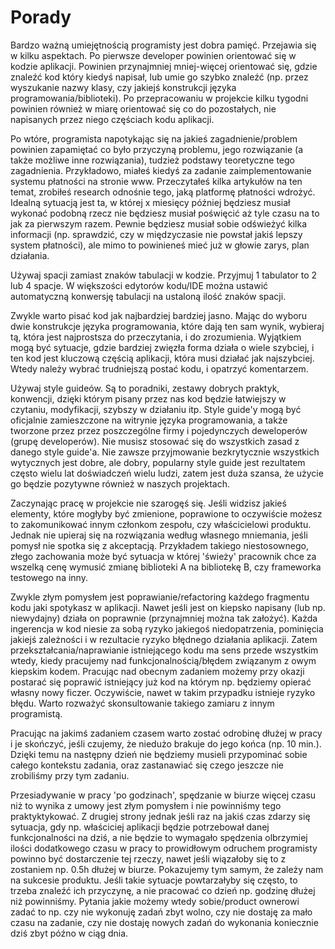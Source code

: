 # Porady

Bardzo ważną umiejętnością programisty jest dobra pamięć. Przejawia się w kilku aspektach. Po pierwsze developer powinien orientować się w kodzie aplikacji. Powinien przynajmniej mniej-więcej orientować się, gdzie znaleźć kod który kiedyś napisał, lub umie go szybko znaleźć (np. przez wyszukanie nazwy klasy, czy jakiejś konstrukcji języka programowania/biblioteki). Po przepracowaniu w projekcie kilku tygodni powinien również w miarę orientować się co do pozostałych, nie napisanych przez niego częściach kodu aplikacji.

Po wtóre, programista napotykając się na jakieś zagadnienie/problem powinien zapamiętać co było przyczyną problemu, jego rozwiązanie (a także możliwe inne rozwiązania), tudzież podstawy teoretyczne tego zagadnienia. Przykładowo, miałeś kiedyś za zadanie zaimplementowanie systemu płatności na stronie www. Przeczytałeś kilka artykułów na ten temat, zrobiłeś research odnośnie tego, jaką platformę płatności wdrożyć. Idealną sytuacją jest ta, w której x miesięcy później będziesz musiał wykonać podobną rzecz nie będziesz musiał poświęcić aż tyle czasu na to jak za pierwszym razem. Pewnie będziesz musiał sobie odświeżyć kilka informacji (np. sprawdzić, czy w międzyczasie nie powstał jakiś lepszy system płatności), ale mimo to powinieneś mieć już w głowie zarys, plan działania.

Używaj spacji zamiast znaków tabulacji w kodzie. Przyjmuj 1 tabulator to 2 lub 4 spacje. W większości edytorów kodu/IDE można ustawić automatyczną konwersję tabulacji na ustaloną ilość znaków spacji.

Zwykle warto pisać kod jak najbardziej bardziej jasno. Mając do wyboru dwie konstrukcje języka programowania, które dają ten sam wynik, wybieraj tą, która jest najprostsza do przeczytania, i do zrozumienia. Wyjątkiem mogą być sytuacje, gdzie bardziej zwięzła forma działa o wiele szybciej, i ten kod jest kluczową częścią aplikacji, która musi działać jak najszybciej. Wtedy należy wybrać trudniejszą postać kodu, i opatrzyć komentarzem.

Używaj style guideów. Są to poradniki, zestawy dobrych praktyk, konwencji, dzięki którym pisany przez nas kod będzie łatwiejszy w czytaniu, modyfikacji, szybszy w działaniu itp. Style guide'y mogą być oficjalnie zamieszczone na witrynie języka programowania, a także tworzone przez przez poszczególne firmy i pojedynczych deweloperów (grupę developerów). Nie musisz stosować się do wszystkich zasad z danego style guide'a. Nie zawsze przyjmowanie bezkrytycznie wszystkich wytycznych jest dobre, ale dobry, popularny style guide jest rezultatem często wielu lat doświadczeń wielu ludzi, zatem jest duża szansa, że użycie go będzie pozytywne również w naszych projektach.

Zaczynając pracę w projekcie nie szarogęś się. Jeśli widzisz jakieś elementy, które mogłyby być zmienione, poprawione to oczywiście możesz to zakomunikować innym członkom zespołu, czy właścicielowi produktu. Jednak nie upieraj się na rozwiązania według własnego mniemania, jeśli pomysł nie spotka się z akceptacją. Przykładem takiego niestosownego, złego zachowania może być sytuacja w której 'świeży' pracownik chce za wszelką cenę wymusić zmianę biblioteki A na bibliotekę B, czy frameworka testowego na inny.

Zwykle złym pomysłem jest poprawianie/refactoring każdego fragmentu kodu jaki spotykasz w aplikacji. Nawet jeśli jest on kiepsko napisany (lub np. niewydajny) działa on poprawnie (przynajmniej można tak założyć). Każda ingerencja w kod niesie za sobą ryzyko jakiegoś niedopatrzenia, pominięcia jakiejś zależności i w rezultacie ryzyko błędnego działania aplikacji. Zatem przekształcania/naprawianie istniejącego kodu ma sens przede wszystkim wtedy, kiedy pracujemy nad funkcjonalnością/błędem związanym z owym kiepskim kodem. Pracując nad obecnym zadaniem możemy przy okazji postarać się poprawić istniejący już kod na którym np. będziemy opierać własny nowy ficzer. Oczywiście, nawet w takim przypadku istnieje ryzyko błędu. Warto rozważyć skonsultowanie takiego zamiaru z innym programistą.

Pracując na jakimś zadaniem czasem warto zostać odrobinę dłużej w pracy i je skończyć, jeśli czujemy, że niedużo brakuje do jego końca (np. 10 min.). Dzięki temu na następny dzień nie będziemy musieli przypominać sobie całego kontekstu zadania, oraz zastanawiać się czego jeszcze nie zrobiliśmy przy tym zadaniu.

Przesiadywanie w pracy 'po godzinach', spędzanie w biurze więcej czasu niż to wynika z umowy jest złym pomysłem i nie powinniśmy tego praktyktykować. Z drugiej strony jednak jeśli raz na jakiś czas zdarzy się sytuacja, gdy np. właściciej aplikacji będzie potrzebował danej funkcjonalności na dziś, a nie będzie to wymagało spędzenia olbrzymiej ilości dodatkowego czasu w pracy to prowidłowym odruchem programisty powinno być dostarczenie tej rzeczy, nawet jeśli wiązałoby się to z zostaniem np. 0.5h dłużej w biurze. Pokazujemy tym samym, że zależy nam na sukcesie produktu. Jeśli takie sytuacje powtarzałyby się często, to trzeba znaleźć ich przyczynę, a nie pracować co dzień np. godzinę dłużej niż powinniśmy. Pytania jakie możemy wtedy sobie/product ownerowi zadać to np. czy nie wykonuję zadań zbyt wolno, czy nie dostaję za mało czasu na zadanie, czy nie dostaję nowych zadań do wykonania koniecznie dziś zbyt późno w ciąg dnia.
